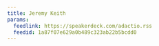 ```yaml
---
title: Jeremy Keith
params:
  feedlink: https://speakerdeck.com/adactio.rss
  feedid: 1a87f07e629a0b489c323ab22b5bcdd0
---
```

